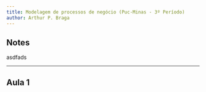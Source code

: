 ```yaml
---
title: Modelagem de processos de negócio (Puc-Minas - 3º Período)
author: Arthur P. Braga
---
```


## Notes

asdfads

---

## Aula 1